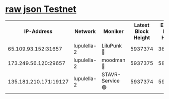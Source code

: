 [raw json Testnet](https://rpc-check.jaclalt.stavr.tech/jaclalt/rpc-jaclalt-result.json)
=

<table><tr><th>IP-Address</th><th>Network</th><th>Moniker</th><th>Latest Block Height</th><th>Earliest Block Height</th><th>Catching Up</th><th>Tx Index</th><th>Voting Power</th><th>Scan Time</th></tr><tr><td>65.109.93.152:31657</td><td>lupulella-2</td><td>LiluPunk 🔴</td><td>5937374</td><td>3688866</td><td>False</td><td>on</td><td>685133</td><td>2023-12-28T20:10:58.291245319UTC</td></tr><tr><td>173.249.56.120:29657</td><td>lupulella-2</td><td>moodman 🔴</td><td>5937375</td><td>5837375</td><td>False</td><td>off</td><td>769094</td><td>2023-12-28T20:11:04.828088244UTC</td></tr><tr><td>135.181.210.171:19127</td><td>lupulella-2</td><td>STAVR-Service 🟢</td><td>5937374</td><td>5935201</td><td>False</td><td>on</td><td>0</td><td>2023-12-28T20:10:57.868204886UTC</td></tr></table>
